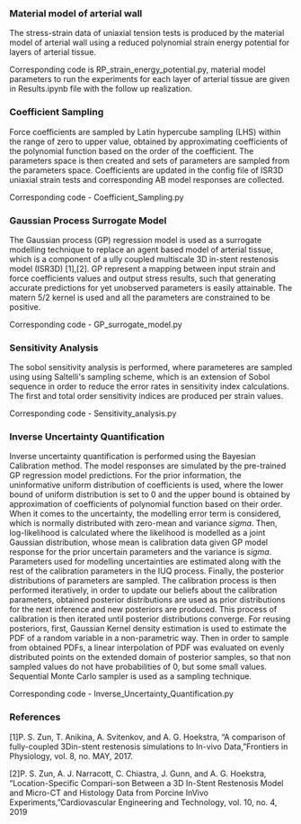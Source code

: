 ### Material model of arterial wall
The stress-strain data of uniaxial tension tests is produced by the material model of arterial wall using a reduced polynomial strain energy potential for layers of arterial tissue.

Corresponding code is RP_strain_energy_potential.py, material model parameters to run the experiments for each layer of arterial tissue are given in Results.ipynb file with the follow up realization.

### Coefficient Sampling
Force coefficients are sampled by Latin hypercube sampling (LHS) within the range of zero to upper value, obtained by approximating coefficients of the polynomial function based on the order of the coefficient. The parameters space is then created and sets of parameters are sampled from the parameters space. Coefficients are updated in the config file of ISR3D uniaxial strain tests and corresponding AB model responses are collected.

Corresponding code - Coefficient_Sampling.py

### Gaussian Process Surrogate Model
The Gaussian process (GP) regression model is used as a surrogate modelling technique to replace an agent based model of arterial tissue, which is a component of a ully coupled multiscale 3D in-stent restenosis model (ISR3D) [1],[2]. GP represent a mapping between input strain and force coefficients values and output stress results, such that generating accurate predictions for yet unobserved parameters is easily attainable. The matern 5/2 kernel is used and all the parameters are constrained to be positive.

Corresponding code - GP_surrogate_model.py

### Sensitivity Analysis
The sobol sensitivity analysis is performed, where parameteres are sampled using using Saltelli's sampling scheme, which is an extension of Sobol sequence in order to reduce the error rates in sensitivity index calculations. The first and total order sensitivity indices are produced per strain values.

Corresponding code - Sensitivity_analysis.py

### Inverse Uncertainty Quantification
Inverse uncertainty quantification is performed using the Bayesian Calibration method. The model responses are simulated by the pre-trained GP regression model predictions. For the prior information, the uninformative uniform distribution of coefficients is used, where the lower bound of uniform distribution is set to 0 and the upper bound is obtained by approximation of coefficients of polynomial function based on their order.
When it comes to the uncertainty, the modelling error term is considered, which is normally distributed with zero-mean and variance $sigma$. Then, log-likelihood is calculated where the likelihood is modelled as a joint Gaussian distribution, whose mean is calibration data given GP model response for the prior uncertain parameters and the variance is $sigma$. Parameters used for modelling uncertainties are estimated along with the rest of the calibration parameters in the IUQ process. Finally, the posterior distributions of parameters are sampled.
The calibration process is then performed iteratively, in order to update our beliefs about the calibration parameters, obtained posterior distributions are used as prior distributions for the next inference and new posteriors are produced. This process of calibration is then iterated until posterior distributions converge. For reusing posteriors, first, Gaussian Kernel density estimation is used to estimate the PDF of a random variable in a non-parametric way. Then in order to sample from obtained PDFs, a linear interpolation of PDF was evaluated on evenly distributed points on the extended domain of posterior samples, so that non sampled values do not have probabilities of 0, but some small values. Sequential Monte Carlo sampler is used as a sampling technique.

Corresponding code - Inverse_Uncertainty_Quantification.py

### References

[1]P. S. Zun, T. Anikina, A. Svitenkov, and A. G. Hoekstra, “A comparison of fully-coupled 3Din-stent restenosis simulations to In-vivo Data,”Frontiers in Physiology, vol. 8, no. MAY, 2017.

[2]P. S. Zun, A. J. Narracott, C. Chiastra, J. Gunn, and A. G. Hoekstra, “Location-Specific Compari-son Between a 3D In-Stent Restenosis Model and Micro-CT and Histology Data from Porcine InVivo Experiments,”Cardiovascular Engineering and Technology, vol. 10, no. 4, 2019
